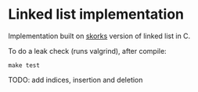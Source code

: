 Linked list implementation
===========================

Implementation built on [skorks](https://github.com/skorks) version of linked list in C.

To do a leak check (runs valgrind), after compile:

    make test

TODO: add indices, insertion and deletion

